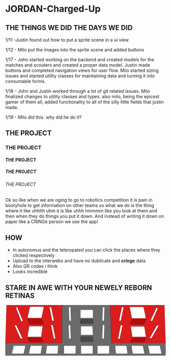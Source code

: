 # JORDAN-Charged-Up

## THE THINGS WE DID THE DAYS WE DID

1/11 -Justin found out how to put a sprite scene in a ui view

1/12 - Milo put the images into the sprite scene and added buttons

1/17 - John started working on the backend and created models for the matches and scouters and created a proper data model. Justin made buttons and completed navigation views for user flow. Milo started sizing issues and started utility classes for maintaining data and turning it into consumable forms.

1/18 - John and Justin worked through a lot of git related issues. Milo finalized changes to utility classes and types. 
also milo, being the epicest gamer of them all, added functionality to all of the silly little fields that justin made.

1/19 - Milo did this. why did he do it?

## THE PROJECT 
### THE PROJECT
#### THE PROJECT
##### THE PROJECT
###### THE PROJECT

Ok so like when we are oging to go to robotics competition it is pain in bootyhole to get information on other teams so what we do is the thing where it like uhhhh uhm it is like uhhh hmmmm like you look at them and then when they do things you put it down. And instead of writing it down on paper like a CRINGe person we use the app!

## HOW

- In autonomus and the teleropated you can click the places where they clicked respectively 
- Upload to the interwebs and have no dublicate and **_cringe_** data
- Also QR codes i think
- Looks incredible

## STARE IN AWE WITH YOUR NEWELY REBORN RETINAS

![goobers](https://github.com/Jbay33/JORDAN-Charged-Up/blob/main/JORDAN%20Charged%20Up/Assets.xcassets/thingie.imageset/thingie.png "1")
